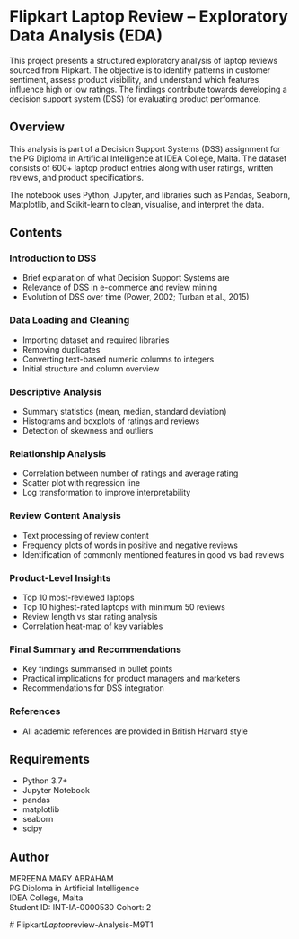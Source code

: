 # Flipkart Laptop Review – Exploratory Data Analysis (EDA)

This project presents a structured exploratory analysis of laptop reviews sourced from Flipkart. The objective is to identify patterns in customer sentiment, assess product visibility, and understand which features influence high or low ratings. The findings contribute towards developing a decision support system (DSS) for evaluating product performance.

## Overview

This analysis is part of a Decision Support Systems (DSS) assignment for the PG Diploma in Artificial Intelligence at IDEA College, Malta. The dataset consists of 600+ laptop product entries along with user ratings, written reviews, and product specifications.

The notebook uses Python, Jupyter, and libraries such as Pandas, Seaborn, Matplotlib, and Scikit-learn to clean, visualise, and interpret the data.

## Contents

### Introduction to DSS
- Brief explanation of what Decision Support Systems are
- Relevance of DSS in e-commerce and review mining
- Evolution of DSS over time (Power, 2002; Turban et al., 2015)

### Data Loading and Cleaning
- Importing dataset and required libraries
- Removing duplicates
- Converting text-based numeric columns to integers
- Initial structure and column overview

### Descriptive Analysis
- Summary statistics (mean, median, standard deviation)
- Histograms and boxplots of ratings and reviews
- Detection of skewness and outliers

### Relationship Analysis
- Correlation between number of ratings and average rating
- Scatter plot with regression line
- Log transformation to improve interpretability

### Review Content Analysis
- Text processing of review content
- Frequency plots of words in positive and negative reviews
- Identification of commonly mentioned features in good vs bad reviews

###  Product-Level Insights
- Top 10 most-reviewed laptops
- Top 10 highest-rated laptops with minimum 50 reviews
- Review length vs star rating analysis
- Correlation heat-map of key variables

### Final Summary and Recommendations
- Key findings summarised in bullet points
- Practical implications for product managers and marketers
- Recommendations for DSS integration

### References
- All academic references are provided in British Harvard style

## Requirements

- Python 3.7+
- Jupyter Notebook
- pandas
- matplotlib
- seaborn
- scipy

## Author

MEREENA MARY ABRAHAM  
PG Diploma in Artificial Intelligence  
IDEA College, Malta  
Student ID: INT-IA-0000530
Cohort: 2


#   F l i p k a r t _ L a p t o p _ r e v i e w - A n a l y s i s - M 9 T 1 
 
 